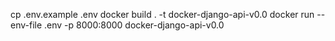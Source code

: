 cp .env.example .env
docker build . -t docker-django-api-v0.0
docker run --env-file .env -p 8000:8000 docker-django-api-v0.0